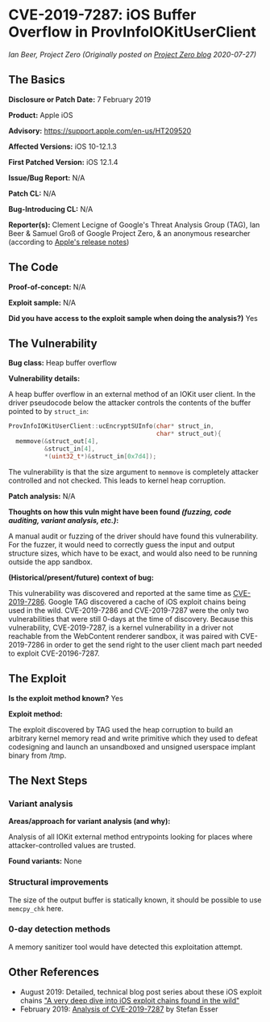 # CVE-2019-7287: iOS Buffer Overflow in ProvInfoIOKitUserClient
*Ian Beer, Project Zero (Originally posted on [Project Zero blog](https://googleprojectzero.blogspot.com/p/rca.html) 2020-07-27)*

## The Basics

**Disclosure or Patch Date:** 7 February 2019

**Product:** Apple iOS

**Advisory:** https://support.apple.com/en-us/HT209520 

**Affected Versions:** iOS 10-12.1.3 

**First Patched Version:** iOS 12.1.4

**Issue/Bug Report:** N/A

**Patch CL:** N/A

**Bug-Introducing CL:** N/A 

**Reporter(s):** Clement Lecigne of Google's Threat Analysis Group (TAG), Ian Beer & Samuel Groß of Google Project Zero, & an anonymous researcher (according to [Apple's release notes](https://support.apple.com/en-us/HT209520)) 

## The Code

**Proof-of-concept:** N/A

**Exploit sample:** N/A

**Did you have access to the exploit sample when doing the analysis?)** Yes

## The Vulnerability

**Bug class:** Heap buffer overflow

**Vulnerability details:** 

A heap buffer overflow in an external method of an IOKit user client. In the driver pseudocode below the attacker controls the contents of the buffer pointed to by `struct_in`:

```c
ProvInfoIOKitUserClient::ucEncryptSUInfo(char* struct_in,
                                         char* struct_out){
  memmove(&struct_out[4],
          &struct_in[4],
          *(uint32_t*)&struct_in[0x7d4]);
```

The vulnerability is that the size argument to `memmove` is completely attacker controlled and not checked. This leads to kernel heap corruption.

**Patch analysis:** N/A

**Thoughts on how this vuln might have been found _(fuzzing, code auditing, variant analysis, etc.)_:**

A manual audit or fuzzing of the driver should have found this vulnerability. For the fuzzer, it would need to correctly guess the input and output structure sizes, which have to be exact, and would also need to be running outside the app sandbox.

**(Historical/present/future) context of bug:** 

This vulnerability was discovered and reported at the same time as [CVE-2019-7286](CVE-2019-7286.md). Google TAG discovered a cache of iOS exploit chains being used in the wild. CVE-2019-7286 and CVE-2019-7287 were the only two vulnerabilities that were still 0-days at the time of discovery. Because this vulnerability, CVE-2019-7287, is a kernel vulnerability in a driver not reachable from the WebContent renderer sandbox, it was paired with CVE-2019-7286 in order to get the send right to the user client mach part needed to exploit CVE-20196-7287.

## The Exploit

**Is the exploit method known?** Yes

**Exploit method:** 

The exploit discovered by TAG used the heap corruption to build an arbitrary kernel memory read and write primitive which they used to defeat codesigning and launch an unsandboxed and unsigned userspace implant binary from /tmp.

## The Next Steps

### Variant analysis

**Areas/approach for variant analysis (and why):** 

Analysis of all IOKit external method entrypoints looking for places where attacker-controlled values 
are trusted.

**Found variants:** None

### Structural improvements

The size of the output buffer is statically known, it should be possible to use `memcpy_chk` here.

### 0-day detection methods

A memory sanitizer tool would have detected this exploitation attempt.

## Other References 
* August 2019: Detailed, technical blog post series about these iOS exploit chains ["A very deep dive into iOS exploit chains found in the wild"](https://googleprojectzero.blogspot.com/2019/08/a-very-deep-dive-into-ios-exploit.html)
* February 2019: [Analysis of CVE-2019-7287](https://www.antid0te.com/blog/19-02-23-ios-kernel-cve-2019-7287-memory-corruption-vulnerability.html) by Stefan Esser